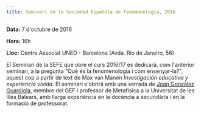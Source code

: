 ```yaml
---
title: Seminari de la Sociedad Española de Fenomenología, 2016
---
```


**Data:** 7 d'octubre de 2016

**Hora:** 16h

**Lloc:** Centre Associat UNED - Barcelona (Avda. Río de Janeiro, 56)

El Seminari de la SEFE que obre el curs 2016/17 es dedicarà, com l'anterior seminari, a la pregunta "Què és la fenomenologia i com ensenyar-la?", aquest cop a partir de text de Max van Manen _Investigación educativa y experiencia vivida_. El seminari s'obrirà amb una xerrada de [Joan Gonzàlez Guardiola](https://www.grupdestudisfenomenologics.org/ca/node/67), membre del GEF i professor de Metafísica a la Universitat de les Illes Balears, amb llarga experiència en la docència a secundària i en la formació de professorat.